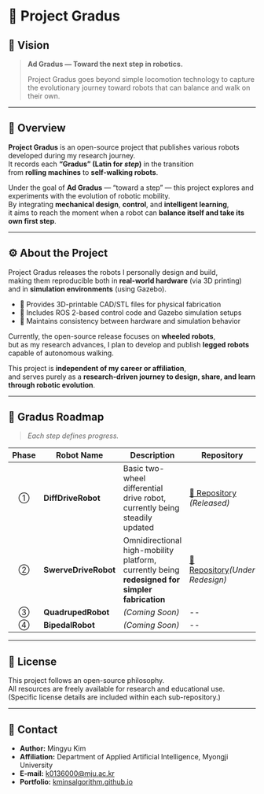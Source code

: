# 🦾 Project Gradus  

## 🧠 Vision
> **Ad Gradus — Toward the next step in robotics.**  
>  
> Project Gradus goes beyond simple locomotion technology to capture the evolutionary journey toward robots that can balance and walk on their own.

---
## 🧭 Overview
**Project Gradus** is an open-source project that publishes various robots developed during my research journey.  
It records each **“Gradus” (Latin for *step*)** in the transition  
from **rolling machines** to **self-walking robots**.

Under the goal of **Ad Gradus** — “toward a step” — this project explores and experiments with the evolution of robotic mobility.  
By integrating **mechanical design**, **control**, and **intelligent learning**,  
it aims to reach the moment when a robot can **balance itself and take its own first step**.

---

## ⚙️ About the Project
Project Gradus releases the robots I personally design and build,  
making them reproducible both in **real-world hardware** (via 3D printing)  
and in **simulation environments** (using Gazebo).

- 🧩 Provides 3D-printable CAD/STL files for physical fabrication  
- 🧠 Includes ROS 2-based control code and Gazebo simulation setups  
- 🔁 Maintains consistency between hardware and simulation behavior  

Currently, the open-source release focuses on **wheeled robots**,  
but as my research advances, I plan to develop and publish **legged robots** capable of autonomous walking.  

This project is **independent of my career or affiliation**,  
and serves purely as a **research-driven journey to design, share, and learn through robotic evolution**.

---

## 🦿 Gradus Roadmap  
> *Each step defines progress.*

| Phase | Robot Name | Description | Repository |
|:------:|------------|--------------|-------------|
| ① | **DiffDriveRobot** | Basic two-wheel differential drive robot, currently being steadily updated| [🔗 Repository](https://github.com/kminsalgorithm/DiffDriveRobot) *(Released)* |
| ② | **SwerveDriveRobot** | Omnidirectional high-mobility platform, currently being **redesigned for simpler fabrication** | [🔗 Repository](https://github.com/kMinsAlgorithm/SwerveDriveRobot)*(Under Redesign)* |
| ③ | **QuadrupedRobot** | *(Coming Soon)* | -- |
| ④ | **BipedalRobot** | *(Coming Soon)* | -- |

---

## 📜 License
This project follows an open-source philosophy.  
All resources are freely available for research and educational use.  
(Specific license details are included within each sub-repository.)

---

## 🧩 Contact
- **Author:** Mingyu Kim  
- **Affiliation:** Department of Applied Artificial Intelligence, Myongji University  
- **E-mail:** [k0136000@mju.ac.kr](mailto:k0136000@mju.ac.kr)  
- **Portfolio:** [kminsalgorithm.github.io](https://kminsalgorithm.github.io)
